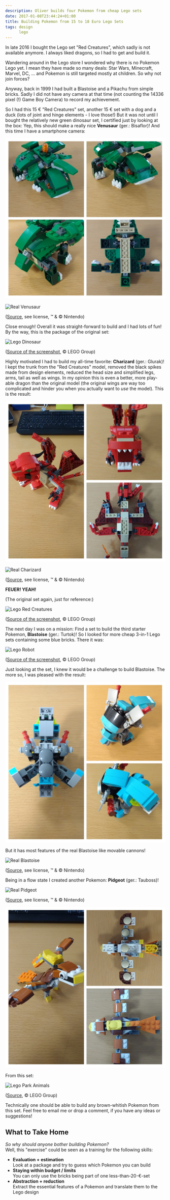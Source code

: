 ```yaml
---
description: Oliver builds four Pokemon from cheap Lego sets
date: 2017-01-08T23:44:24+01:00
title: Building Pokemon from 15 to 18 Euro Lego Sets
tags: design
      lego
---
```


In late 2016 I bought the Lego set "Red Creatures", which sadly is not available anymore.
I always liked dragons, so I had to get and build it.

Wandering around in the Lego store I wondered why there is no Pokemon Lego yet.
I mean they have made so many deals: Star Wars, Minecraft, Marvel, DC, ... and Pokemon is still targeted mostly at children. So why not join forces?

Anyway, back in 1999 I had built a Blastoise and a Pikachu from simple bricks.
Sadly I did not have any camera at that time (not counting the 14336 pixel (!) Game Boy Camera) to record my achievement.

So I had this 15 € "Red Creatures" set, another 15 € set with a dog and a duck (lots of joint and hinge elements - I love those!)
But it was not until I bought the relatively new green dinosaur set, I certified just by looking at the box: Yep, this should make a really nice **Venusaur** (ger.: Bisaflor)! And this time I have a smartphone camera:

![Lego Venusaur](lego_bisaflor.jpg)

![Real Venusaur](http://www.pokewiki.de/images/1/19/Sugimori_003.png)

([Source](http://www.pokewiki.de/Datei:Sugimori_003.png), see license, ™ &amp; © Nintendo)

Close enough! Overall it was straight-forward to build and I had lots of fun!
By the way, this is the package of the original set:

![Lego Dinosaur](/blog/ext_img/2017/lego_dinosaur.png)

([Source of the screenshot](https://shop.lego.com/de-DE/Dinosaurier-31058), © LEGO Group)

Highly motivated I had to build my all-time favorite: **Charizard** (ger.: Glurak)!
I kept the trunk from the "Red Creatures" model, removed the black spikes made from design elements, reduced the head size and simplified legs, arms, tail as well as wings. In my opinion this is even a better, more play-able dragon than the original model (the original wings are way too complicated and hinder you when you actually want to _use_ the model).
This is the result:

![Lego Charizard](lego_glurak.jpg)

![Real Charizard](http://www.pokewiki.de/images/9/96/Sugimori_006.png)

([Source](http://www.pokewiki.de/Datei:Sugimori_006.png), see license, ™ &amp; © Nintendo)

**FEUER! YEAH!**

(The original set again, just for reference:)

![Lego Red Creatures](/blog/ext_img/2017/lego_rote_kreaturen.png)

([Source of the screenshot](https://shop.lego.com/de-DE/Rote-Kreaturen-31032), © LEGO Group)

The next day I was on a mission: Find a set to build the third starter Pokemon, **Blastoise** (ger.: Turtok)!
So I looked for more cheap 3-in-1 Lego sets containing some blue bricks. There it was:

![Lego Robot](/blog/ext_img/2017/lego_robot.png)

([Source of the screenshot](https://shop.lego.com/de-DE/Forschungsroboter-31062), © LEGO Group)

Just looking at the set, I knew it would be a challenge to build Blastoise. The more so, I was pleased with the result:

![Lego Blastoise](lego_turtok.jpg)

But it has most features of the real Blastoise like movable cannons!

![Real Blastoise](http://www.pokewiki.de/images/9/9a/Sugimori_009.png)

([Source](http://www.pokewiki.de/Datei:Sugimori_009.png), see license, ™ &amp; © Nintendo)

Being in a flow state I created another Pokemon: **Pidgeot** (ger.: Tauboss)!

![Real Pidgeot](http://pokewiki.de/images/2/23/Sugimori_018.png)

([Source](http://pokewiki.de/Datei:Sugimori_018.png), see license, ™ &amp; © Nintendo)

![Lego Pidgeot](lego_tauboss.jpg)

From this set:

![Lego Park Animals](/blog/ext_img/2017/lego_park_animals.png)

([Source](https://www.lego.com/de-de/creator/products/park-animals-31044), © LEGO Group)

Technically one should be able to build any brown-whitish Pokemon from this set.
Feel free to email me or drop a comment, if you have any ideas or suggestions!

## What to Take Home

_So why should anyone bother building Pokemon?_<br />
Well, this "exercise" could be seen as a training for the following skills:

* **Evaluation + estimation**<br />
Look at a package and try to guess which Pokemon you can build
* **Staying within budget / limits**<br />
You can only use the bricks being part of one less-than-20-€-set
* **Abstraction + reduction**<br />
Extract the essential features of a Pokemon and translate them to the Lego design
